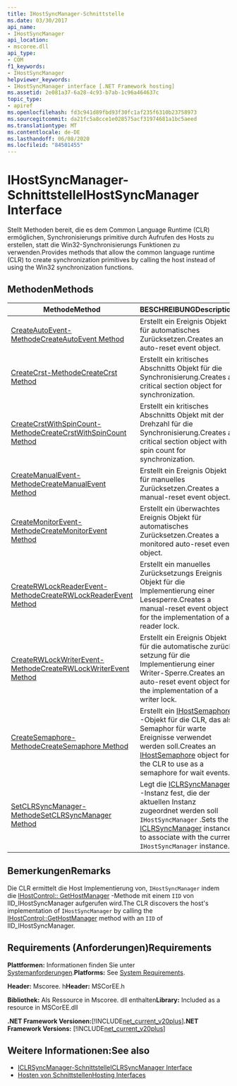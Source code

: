 ```yaml
---
title: IHostSyncManager-Schnittstelle
ms.date: 03/30/2017
api_name:
- IHostSyncManager
api_location:
- mscoree.dll
api_type:
- COM
f1_keywords:
- IHostSyncManager
helpviewer_keywords:
- IHostSyncManager interface [.NET Framework hosting]
ms.assetid: 2e081a37-6a28-4c93-b7ab-1c96a464637c
topic_type:
- apiref
ms.openlocfilehash: fd3c941d89fbd93f30fc1af235f6310b23758973
ms.sourcegitcommit: da21fc5a8cce1e028575acf31974681a1bc5aeed
ms.translationtype: MT
ms.contentlocale: de-DE
ms.lasthandoff: 06/08/2020
ms.locfileid: "84501455"
---
```

# <a name="ihostsyncmanager-interface"></a><span data-ttu-id="bc13b-102">IHostSyncManager-Schnittstelle</span><span class="sxs-lookup"><span data-stu-id="bc13b-102">IHostSyncManager Interface</span></span>
<span data-ttu-id="bc13b-103">Stellt Methoden bereit, die es dem Common Language Runtime (CLR) ermöglichen, Synchronisierungs primitive durch Aufrufen des Hosts zu erstellen, statt die Win32-Synchronisierungs Funktionen zu verwenden.</span><span class="sxs-lookup"><span data-stu-id="bc13b-103">Provides methods that allow the common language runtime (CLR) to create synchronization primitives by calling the host instead of using the Win32 synchronization functions.</span></span>  
  
## <a name="methods"></a><span data-ttu-id="bc13b-104">Methoden</span><span class="sxs-lookup"><span data-stu-id="bc13b-104">Methods</span></span>  
  
|<span data-ttu-id="bc13b-105">Methode</span><span class="sxs-lookup"><span data-stu-id="bc13b-105">Method</span></span>|<span data-ttu-id="bc13b-106">BESCHREIBUNG</span><span class="sxs-lookup"><span data-stu-id="bc13b-106">Description</span></span>|  
|------------|-----------------|  
|[<span data-ttu-id="bc13b-107">CreateAutoEvent-Methode</span><span class="sxs-lookup"><span data-stu-id="bc13b-107">CreateAutoEvent Method</span></span>](ihostsyncmanager-createautoevent-method.md)|<span data-ttu-id="bc13b-108">Erstellt ein Ereignis Objekt für automatisches Zurücksetzen.</span><span class="sxs-lookup"><span data-stu-id="bc13b-108">Creates an auto-reset event object.</span></span>|  
|[<span data-ttu-id="bc13b-109">CreateCrst-Methode</span><span class="sxs-lookup"><span data-stu-id="bc13b-109">CreateCrst Method</span></span>](ihostsyncmanager-createcrst-method.md)|<span data-ttu-id="bc13b-110">Erstellt ein kritisches Abschnitts Objekt für die Synchronisierung.</span><span class="sxs-lookup"><span data-stu-id="bc13b-110">Creates a critical section object for synchronization.</span></span>|  
|[<span data-ttu-id="bc13b-111">CreateCrstWithSpinCount-Methode</span><span class="sxs-lookup"><span data-stu-id="bc13b-111">CreateCrstWithSpinCount Method</span></span>](ihostsyncmanager-createcrstwithspincount-method.md)|<span data-ttu-id="bc13b-112">Erstellt ein kritisches Abschnitts Objekt mit der Drehzahl für die Synchronisierung.</span><span class="sxs-lookup"><span data-stu-id="bc13b-112">Creates a critical section object with spin count for synchronization.</span></span>|  
|[<span data-ttu-id="bc13b-113">CreateManualEvent-Methode</span><span class="sxs-lookup"><span data-stu-id="bc13b-113">CreateManualEvent Method</span></span>](ihostsyncmanager-createmanualevent-method.md)|<span data-ttu-id="bc13b-114">Erstellt ein Ereignis Objekt für manuelles Zurücksetzen.</span><span class="sxs-lookup"><span data-stu-id="bc13b-114">Creates a manual-reset event object.</span></span>|  
|[<span data-ttu-id="bc13b-115">CreateMonitorEvent-Methode</span><span class="sxs-lookup"><span data-stu-id="bc13b-115">CreateMonitorEvent Method</span></span>](ihostsyncmanager-createmonitorevent-method.md)|<span data-ttu-id="bc13b-116">Erstellt ein überwachtes Ereignis Objekt für automatisches Zurücksetzen.</span><span class="sxs-lookup"><span data-stu-id="bc13b-116">Creates a monitored auto-reset event object.</span></span>|  
|[<span data-ttu-id="bc13b-117">CreateRWLockReaderEvent-Methode</span><span class="sxs-lookup"><span data-stu-id="bc13b-117">CreateRWLockReaderEvent Method</span></span>](ihostsyncmanager-createrwlockreaderevent-method.md)|<span data-ttu-id="bc13b-118">Erstellt ein manuelles Zurücksetzungs Ereignis Objekt für die Implementierung einer Lesesperre.</span><span class="sxs-lookup"><span data-stu-id="bc13b-118">Creates a manual-reset event object for the implementation of a reader lock.</span></span>|  
|[<span data-ttu-id="bc13b-119">CreateRWLockWriterEvent-Methode</span><span class="sxs-lookup"><span data-stu-id="bc13b-119">CreateRWLockWriterEvent Method</span></span>](ihostsyncmanager-createrwlockwriterevent-method.md)|<span data-ttu-id="bc13b-120">Erstellt ein Ereignis Objekt für die automatische zurück setzung für die Implementierung einer Writer-Sperre.</span><span class="sxs-lookup"><span data-stu-id="bc13b-120">Creates an auto-reset event object for the implementation of a writer lock.</span></span>|  
|[<span data-ttu-id="bc13b-121">CreateSemaphore-Methode</span><span class="sxs-lookup"><span data-stu-id="bc13b-121">CreateSemaphore Method</span></span>](ihostsyncmanager-createsemaphore-method.md)|<span data-ttu-id="bc13b-122">Erstellt ein [IHostSemaphore](ihostsemaphore-interface.md) -Objekt für die CLR, das als Semaphor für warte Ereignisse verwendet werden soll.</span><span class="sxs-lookup"><span data-stu-id="bc13b-122">Creates an [IHostSemaphore](ihostsemaphore-interface.md) object for the CLR to use as a semaphore for wait events.</span></span>|  
|[<span data-ttu-id="bc13b-123">SetCLRSyncManager-Methode</span><span class="sxs-lookup"><span data-stu-id="bc13b-123">SetCLRSyncManager Method</span></span>](ihostsyncmanager-setclrsyncmanager-method.md)|<span data-ttu-id="bc13b-124">Legt die [ICLRSyncManager](iclrsyncmanager-interface.md) -Instanz fest, die der aktuellen Instanz zugeordnet werden soll `IHostSyncManager` .</span><span class="sxs-lookup"><span data-stu-id="bc13b-124">Sets the [ICLRSyncManager](iclrsyncmanager-interface.md) instance to associate with the current `IHostSyncManager` instance.</span></span>|  
  
## <a name="remarks"></a><span data-ttu-id="bc13b-125">Bemerkungen</span><span class="sxs-lookup"><span data-stu-id="bc13b-125">Remarks</span></span>  
 <span data-ttu-id="bc13b-126">Die CLR ermittelt die Host Implementierung von, `IHostSyncManager` indem die [IHostControl:: GetHostManager](ihostcontrol-gethostmanager-method.md) -Methode mit einem `IID` von IID_IHostSyncManager aufgerufen wird.</span><span class="sxs-lookup"><span data-stu-id="bc13b-126">The CLR discovers the host's implementation of `IHostSyncManager` by calling the [IHostControl::GetHostManager](ihostcontrol-gethostmanager-method.md) method with an `IID` of IID_IHostSyncManager.</span></span>  
  
## <a name="requirements"></a><span data-ttu-id="bc13b-127">Requirements (Anforderungen)</span><span class="sxs-lookup"><span data-stu-id="bc13b-127">Requirements</span></span>  
 <span data-ttu-id="bc13b-128">**Plattformen:** Informationen finden Sie unter [Systemanforderungen](../../get-started/system-requirements.md).</span><span class="sxs-lookup"><span data-stu-id="bc13b-128">**Platforms:** See [System Requirements](../../get-started/system-requirements.md).</span></span>  
  
 <span data-ttu-id="bc13b-129">**Header:** Mscoree. h</span><span class="sxs-lookup"><span data-stu-id="bc13b-129">**Header:** MSCorEE.h</span></span>  
  
 <span data-ttu-id="bc13b-130">**Bibliothek:** Als Ressource in Mscoree. dll enthalten</span><span class="sxs-lookup"><span data-stu-id="bc13b-130">**Library:** Included as a resource in MSCorEE.dll</span></span>  
  
 <span data-ttu-id="bc13b-131">**.NET Framework Versionen:**[!INCLUDE[net_current_v20plus](../../../../includes/net-current-v20plus-md.md)]</span><span class="sxs-lookup"><span data-stu-id="bc13b-131">**.NET Framework Versions:** [!INCLUDE[net_current_v20plus](../../../../includes/net-current-v20plus-md.md)]</span></span>  
  
## <a name="see-also"></a><span data-ttu-id="bc13b-132">Weitere Informationen:</span><span class="sxs-lookup"><span data-stu-id="bc13b-132">See also</span></span>

- [<span data-ttu-id="bc13b-133">ICLRSyncManager-Schnittstelle</span><span class="sxs-lookup"><span data-stu-id="bc13b-133">ICLRSyncManager Interface</span></span>](iclrsyncmanager-interface.md)
- [<span data-ttu-id="bc13b-134">Hosten von Schnittstellen</span><span class="sxs-lookup"><span data-stu-id="bc13b-134">Hosting Interfaces</span></span>](hosting-interfaces.md)
